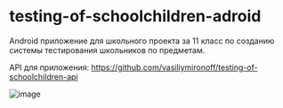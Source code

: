 # testing-of-schoolchildren-adroid
Android приложение для школьного проекта за 11 класс по созданию системы тестирования школьников по предметам.

API для приложения: https://github.com/vasiliymironoff/testing-of-schoolchildren-api

![image](https://user-images.githubusercontent.com/76426559/181030067-b55db51a-2807-4c69-b6f0-2f947d5b465a.jpeg)
